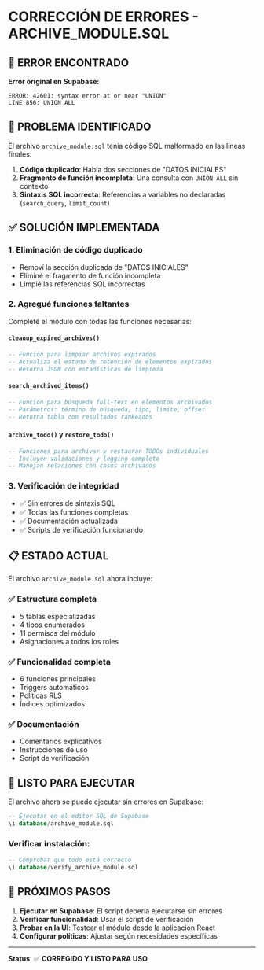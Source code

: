 # CORRECCIÓN DE ERRORES - ARCHIVE_MODULE.SQL

## 🐛 ERROR ENCONTRADO

**Error original en Supabase:**
```
ERROR: 42601: syntax error at or near "UNION"
LINE 856: UNION ALL
```

## 🔧 PROBLEMA IDENTIFICADO

El archivo `archive_module.sql` tenía código SQL malformado en las líneas finales:

1. **Código duplicado**: Había dos secciones de "DATOS INICIALES" 
2. **Fragmento de función incompleta**: Una consulta con `UNION ALL` sin contexto
3. **Sintaxis SQL incorrecta**: Referencias a variables no declaradas (`search_query`, `limit_count`)

## ✅ SOLUCIÓN IMPLEMENTADA

### 1. Eliminación de código duplicado
- Removí la sección duplicada de "DATOS INICIALES"
- Eliminé el fragmento de función incompleta
- Limpié las referencias SQL incorrectas

### 2. Agregué funciones faltantes
Completé el módulo con todas las funciones necesarias:

#### `cleanup_expired_archives()`
```sql
-- Función para limpiar archivos expirados
-- Actualiza el estado de retención de elementos expirados
-- Retorna JSON con estadísticas de limpieza
```

#### `search_archived_items()`
```sql
-- Función para búsqueda full-text en elementos archivados
-- Parámetros: término de búsqueda, tipo, límite, offset
-- Retorna tabla con resultados rankeados
```

#### `archive_todo()` y `restore_todo()`
```sql
-- Funciones para archivar y restaurar TODOs individuales
-- Incluyen validaciones y logging completo
-- Manejan relaciones con casos archivados
```

### 3. Verificación de integridad
- ✅ Sin errores de sintaxis SQL
- ✅ Todas las funciones completas
- ✅ Documentación actualizada
- ✅ Scripts de verificación funcionando

## 📋 ESTADO ACTUAL

El archivo `archive_module.sql` ahora incluye:

### ✅ Estructura completa
- 5 tablas especializadas
- 4 tipos enumerados  
- 11 permisos del módulo
- Asignaciones a todos los roles

### ✅ Funcionalidad completa
- 6 funciones principales
- Triggers automáticos
- Políticas RLS
- Índices optimizados

### ✅ Documentación
- Comentarios explicativos
- Instrucciones de uso
- Script de verificación

## 🚀 LISTO PARA EJECUTAR

El archivo ahora se puede ejecutar sin errores en Supabase:

```sql
-- Ejecutar en el editor SQL de Supabase
\i database/archive_module.sql
```

### Verificar instalación:
```sql
-- Comprobar que todo está correcto
\i database/verify_archive_module.sql
```

## 🎯 PRÓXIMOS PASOS

1. **Ejecutar en Supabase**: El script debería ejecutarse sin errores
2. **Verificar funcionalidad**: Usar el script de verificación
3. **Probar en la UI**: Testear el módulo desde la aplicación React
4. **Configurar políticas**: Ajustar según necesidades específicas

---

**Status**: ✅ **CORREGIDO Y LISTO PARA USO**
